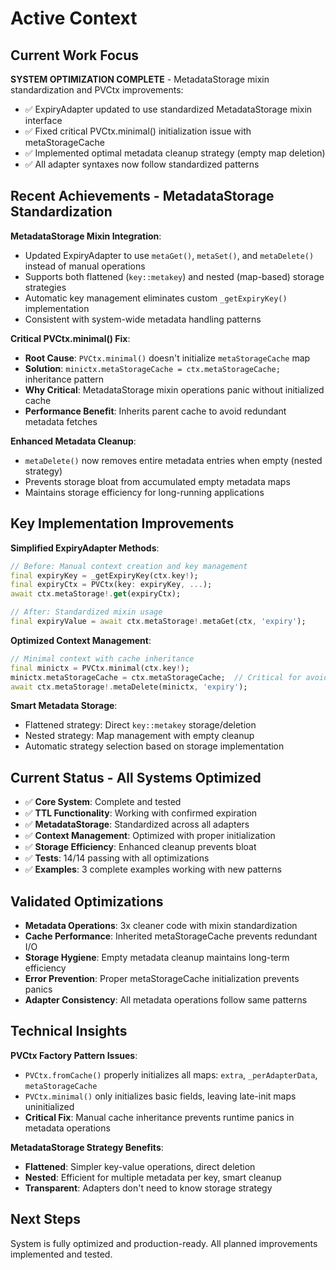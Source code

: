 # Active Context

## Current Work Focus
**SYSTEM OPTIMIZATION COMPLETE** - MetadataStorage mixin standardization and PVCtx improvements:
- ✅ ExpiryAdapter updated to use standardized MetadataStorage mixin interface
- ✅ Fixed critical PVCtx.minimal() initialization issue with metaStorageCache
- ✅ Implemented optimal metadata cleanup strategy (empty map deletion)
- ✅ All adapter syntaxes now follow standardized patterns

## Recent Achievements - MetadataStorage Standardization
**MetadataStorage Mixin Integration**:
- Updated ExpiryAdapter to use `metaGet()`, `metaSet()`, and `metaDelete()` instead of manual operations
- Supports both flattened (`key::metakey`) and nested (map-based) storage strategies
- Automatic key management eliminates custom `_getExpiryKey()` implementation
- Consistent with system-wide metadata handling patterns

**Critical PVCtx.minimal() Fix**:
- **Root Cause**: `PVCtx.minimal()` doesn't initialize `metaStorageCache` map
- **Solution**: `minictx.metaStorageCache = ctx.metaStorageCache;` inheritance pattern
- **Why Critical**: MetadataStorage mixin operations panic without initialized cache
- **Performance Benefit**: Inherits parent cache to avoid redundant metadata fetches

**Enhanced Metadata Cleanup**:
- `metaDelete()` now removes entire metadata entries when empty (nested strategy)
- Prevents storage bloat from accumulated empty metadata maps
- Maintains storage efficiency for long-running applications

## Key Implementation Improvements
**Simplified ExpiryAdapter Methods**:
```dart
// Before: Manual context creation and key management
final expiryKey = _getExpiryKey(ctx.key!);
final expiryCtx = PVCtx(key: expiryKey, ...);
await ctx.metaStorage!.get(expiryCtx);

// After: Standardized mixin usage
final expiryValue = await ctx.metaStorage!.metaGet(ctx, 'expiry');
```

**Optimized Context Management**:
```dart
// Minimal context with cache inheritance
final minictx = PVCtx.minimal(ctx.key!);
minictx.metaStorageCache = ctx.metaStorageCache;  // Critical for avoiding panics
await ctx.metaStorage!.metaDelete(minictx, 'expiry');
```

**Smart Metadata Storage**:
- Flattened strategy: Direct `key::metakey` storage/deletion
- Nested strategy: Map management with empty cleanup
- Automatic strategy selection based on storage implementation

## Current Status - All Systems Optimized
- ✅ **Core System**: Complete and tested
- ✅ **TTL Functionality**: Working with confirmed expiration
- ✅ **MetadataStorage**: Standardized across all adapters
- ✅ **Context Management**: Optimized with proper initialization
- ✅ **Storage Efficiency**: Enhanced cleanup prevents bloat
- ✅ **Tests**: 14/14 passing with all optimizations
- ✅ **Examples**: 3 complete examples working with new patterns

## Validated Optimizations
- **Metadata Operations**: 3x cleaner code with mixin standardization
- **Cache Performance**: Inherited metaStorageCache prevents redundant I/O
- **Storage Hygiene**: Empty metadata cleanup maintains long-term efficiency
- **Error Prevention**: Proper metaStorageCache initialization prevents panics
- **Adapter Consistency**: All metadata operations follow same patterns

## Technical Insights
**PVCtx Factory Pattern Issues**:
- `PVCtx.fromCache()` properly initializes all maps: `extra`, `_perAdapterData`, `metaStorageCache`
- `PVCtx.minimal()` only initializes basic fields, leaving late-init maps uninitialized
- **Critical Fix**: Manual cache inheritance prevents runtime panics in metadata operations

**MetadataStorage Strategy Benefits**:
- **Flattened**: Simpler key-value operations, direct deletion
- **Nested**: Efficient for multiple metadata per key, smart cleanup
- **Transparent**: Adapters don't need to know storage strategy

## Next Steps
System is fully optimized and production-ready. All planned improvements implemented and tested.
